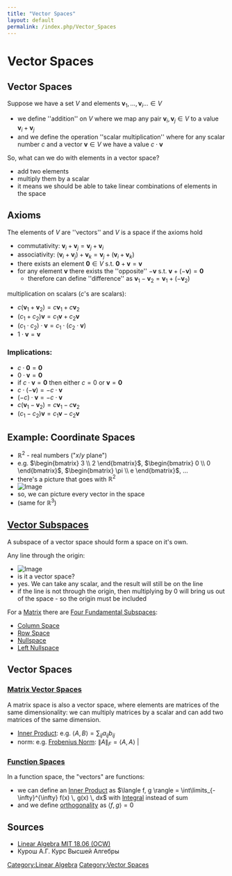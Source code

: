 ```yaml
---
title: "Vector Spaces"
layout: default
permalink: /index.php/Vector_Spaces
---
```


# Vector Spaces

## Vector Spaces
Suppose we have a set $V$ and elements $\mathbf v_1, ..., \mathbf v_i ... \in V$
- we define ''addition'' on $V$ where we map any pair $\mathbf v_i, \mathbf v_j \in V$ to a value $\mathbf v_i + \mathbf v_j$
- and we define the operation ''scalar multiplication'' where for any scalar number $c$ and a vector $\mathbf v \in V$ we have a value $c \cdot \mathbf v$


So, what can we do with elements in a vector space? 
- add two elements 
- multiply them by a scalar 
- it means we should be able to take linear combinations of elements in the space


## Axioms
The elements of $V$ are ''vectors'' and $V$ is a space if the axioms hold
- commutativity: $\mathbf v_i + \mathbf v_j = \mathbf v_j + \mathbf v_i$
- associativity: $(\mathbf v_i + \mathbf v_j) + \mathbf v_k = \mathbf v_j + (\mathbf v_i + \mathbf v_k)$
- there exists an element $\mathbf 0 \in V$ s.t. $\mathbf 0 + \mathbf v = \mathbf v$
- for any element $\mathbf v$ there exists the ''opposite'' $-\mathbf v$ s.t. $\mathbf v + (-\mathbf v) = \mathbf 0$
  - therefore can define ''difference'' as $\mathbf v_1 - \mathbf v_2 = \mathbf v_1 + (-\mathbf v_2)$

multiplication on scalars ($c$'s are scalars): 
- $c (\mathbf v_1 + \mathbf v_2) = c \mathbf v_1 + c \mathbf v_2$
- $(c_1 + c_2) \mathbf v = c_1 \mathbf v + c_2 \mathbf v$
- $(c_1 \cdot c_2) \cdot \mathbf v =  c_1 \cdot (c_2 \cdot \mathbf v)$
- $1 \cdot \mathbf v = \mathbf v$


### Implications:
- $c \cdot \mathbf 0 = \mathbf 0$
- $0 \cdot \mathbf v = \mathbf 0$
- if $c \cdot \mathbf v = \mathbf 0$ then either $c = 0$ or $\mathbf v = \mathbf 0$
- $c \cdot (- \mathbf v) = - c \cdot \mathbf v$
- $(- c) \cdot \mathbf v = - c \cdot \mathbf v$
- $c (\mathbf v_1 - \mathbf v_2) = c \mathbf v_1 - c \mathbf v_2$
- $(c_1 - c_2) \mathbf v = c_1 \mathbf v - c_2 \mathbf v$




## Example: Coordinate Spaces
- $\mathbb R^2$ - real numbers ("$x/y$ plane")
- e.g. $\begin{bmatrix}
3 \\
2
\end{bmatrix}$, 
$\begin{bmatrix}
0 \\
0
\end{bmatrix}$, 
$\begin{bmatrix}
\pi \\
e
\end{bmatrix}$, ...
- there's a picture that goes with $\mathbb R^2$
- <img src="http://habrastorage.org/files/774/a1e/4ef/774a1e4efbfb4ee9996aa4a14d184659.png" alt="Image">
- so, we can picture every vector in the space 
- (same for $\mathbb R^3$)


## [Vector Subspaces](Vector_Subspaces)
A subspace of a vector space should form a space on it's own. 


Any line through the origin:
- <img src="http://habrastorage.org/files/366/809/70e/36680970ea4e49dd8690c9ae3b9f8e84.png" alt="Image">
- is it a vector space? 
- yes. We can take any scalar, and the result will still be on the line 
- if the line is not through the origin, then multiplying by 0 will bring us out of the space - so the origin must be included 


For a [Matrix](Matrix) there are [Four Fundamental Subspaces](Four_Fundamental_Subspaces):
- [Column Space](Column_Space)
- [Row Space](Row_Space) 
- [Nullspace](Nullspace)
- [Left Nullspace](Nullspace#Left_Nullspace)



## Vector Spaces
### [Matrix Vector Spaces](Matrix_Vector_Spaces)
A matrix space is also a vector space, where elements are matrices of the same dimensionality: we can multiply matrices by a scalar and can add two matrices of the same dimension.
- [Inner Product](Inner_Product): e.g. $\langle A, B \rangle = \sum_{ij} a_{ij} b_{ij}$
- norm: e.g. [Frobenius Norm](Frobenius_Norm): $\|  A \|_F = \langle A, A \rangle$ |


### [Function Spaces](Function_Spaces)
In a function space, the "vectors" are functions:
- we can define an [Inner Product](Inner_Product) as $\langle f, g \rangle = \int\limits_{-\infty}^{\infty} f(x) \, g(x) \, dx$ with [Integral](Integral) instead of sum
- and we define [orthogonality](Orthogonal_Functions) as $\langle f, g \rangle = 0$ 


## Sources
- [Linear Algebra MIT 18.06 (OCW)](Linear_Algebra_MIT_18.06_(OCW))
- Курош А.Г. Курс Высшей Алгебры

[Category:Linear Algebra](Category_Linear_Algebra)
[Category:Vector Spaces](Category_Vector_Spaces)